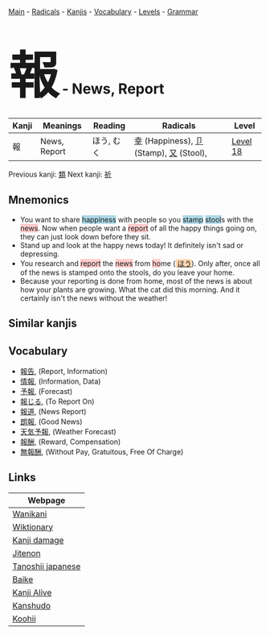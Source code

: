 <style> bigfont {font-size: 100px}</style>
[Main](../README.md) -
[Radicals](../radicals.md) -
[Kanjis](../kanjis.md) -
[Vocabulary](../vocabulary.md) -
[Levels](../levels.md) -
[Grammar](../grammar.md)
# <bigfont> 報</bigfont> - News, Report 

| Kanji | Meanings | Reading | Radicals | Level |
| --- | --- | --- | --- | --- |
| 報 | News, Report | ほう, むく | [幸](../radicals/幸.md) (Happiness), [卩](../radicals/卩.md) (Stamp), [又](../radicals/又.md) (Stool),  | [Level 18](../levels/wk_level18.md) |

Previous kanji: [類](類.md) Next kanji: [祈](祈.md) 

## Mnemonics
 * You want to share <span style="background-color:#ADD8E6"> happiness</span> with people so you <span style="background-color:#ADD8E6"> stamp</span> <span style="background-color:#ADD8E6"> stool</span>s with the <span style="background-color:#ffcccb"> news</span>. Now when people want a <span style="background-color:#ffcccb"> report</span> of all the happy things going on, they can just look down before they sit.
* Stand up and look at the happy news today! It definitely isn't sad or depressing.
* You research and <span style="background-color:#ffcccb"> report</span> the <span style="background-color:#ffcccb"> news</span> from <span style="background-color:#ffcccb"> ho</span>me (<span style="background-color:#fed8b1"> [ほう](https://jisho.org/search/ほう)</span>). Only after, once all of the news is stamped onto the stools, do you leave your home.
* Because your reporting is done from home, most of the news is about how your plants are growing. What the cat did this morning. And it certainly isn't the news without the weather!


## Similar kanjis
 


## Vocabulary
 * [報告](../vocabulary/報.md), (Report, Information)
* [情報](../vocabulary/報.md), (Information, Data)
* [予報](../vocabulary/報.md), (Forecast)
* [報じる](../vocabulary/報.md), (To Report On)
* [報道](../vocabulary/報.md), (News Report)
* [朗報](../vocabulary/報.md), (Good News)
* [天気予報](../vocabulary/報.md), (Weather Forecast)
* [報酬](../vocabulary/報.md), (Reward, Compensation)
* [無報酬](../vocabulary/報.md), (Without Pay, Gratuitous, Free Of Charge)



## Links 

| Webpage |
| --- |
| [Wanikani          ](https://www.wanikani.com/kanji/報) |
| [Wiktionary        ](https://en.wiktionary.org/wiki/報) |
| [Kanji damage      ](http://www.kanjidamage.com/kanji/search?utf8=✓&q=報) |
| [Jitenon           ](https://jitenon.com/kanji/報) |
| [Tanoshii japanese ](https://www.tanoshiijapanese.com/dictionary/kanji.cfm?k=報) |
| [Baike             ](https://baike.baidu.com/item/報) |
| [Kanji Alive       ](https://app.kanjialive.com/報) |
| [Kanshudo          ](https://www.kanshudo.com/searchmn?q=報) |
| [Koohii            ](https://kanji.koohii.com/study/kanji/報) |
